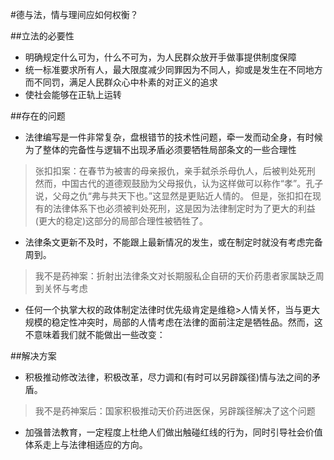 #德与法，情与理间应如何权衡？

##立法的必要性
- 明确规定什么可为，什么不可为，为人民群众放开手做事提供制度保障
- 统一标准要求所有人，最大限度减少同罪因为不同人，抑或是发生在不同地方而不同罚，满足人民群众心中朴素的对正义的追求
- 使社会能够在正轨上运转

##存在的问题
- 法律编写是一件非常复杂，盘根错节的技术性问题，牵一发而动全身，有时候为了整体的完备性与逻辑不出现矛盾必须要牺牲局部条文的一些合理性
>张扣扣案：在春节为被害的母亲报仇，亲手弑杀杀母仇人，后被判处死刑
>然而，中国古代的道德观鼓励为父母报仇，认为这样做可以称作“孝”。孔子说，父母之仇“弗与共天下也。”这显然是更贴近人情的。
>但是，张扣扣在现有的法律体系下也必须被判处死刑，这是因为法律制定时为了更大的利益(更大的稳定)这部分的局部合理性被牺牲了。
- 法律条文更新不及时，不能跟上最新情况的发生，或在制定时就没有考虑完备周到。
>我不是药神案：折射出法律条文对长期服私企自研的天价药患者家属缺乏周到关怀与考虑
- 任何一个执掌大权的政体制定法律时优先级肯定是维稳>人情关怀，当与更大规模的稳定性冲突时，局部的人情考虑在法律的面前注定是牺牲品。然而，这不意味着我们就不能做出一些改变：

##解决方案
- 积极推动修改法律，积极改革，尽力调和(有时可以另辟蹊径)情与法之间的矛盾。
>我不是药神案后：国家积极推动天价药进医保，另辟蹊径解决了这个问题
- 加强普法教育，一定程度上杜绝人们做出触碰红线的行为，同时引导社会价值体系走上与法律相适应的方向。